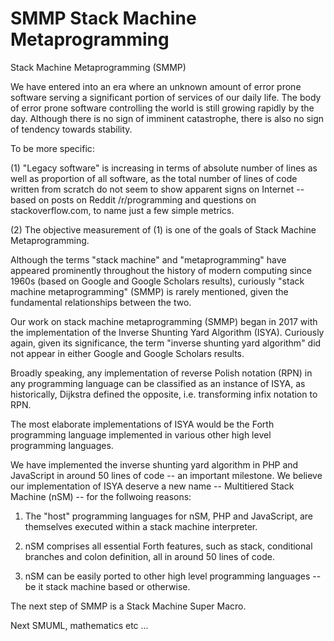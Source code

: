# SMMP Stack Machine Metaprogramming

Stack Machine Metaprogramming (SMMP)

We have entered into an era where an unknown amount of error prone software serving a significant portion of services of our daily life. The body of error prone software controlling the world is still growing rapidly by the day. Although there is no sign of imminent catastrophe,  there is also no sign of tendency towards stability.

To be more specific:

(1) "Legacy software" is increasing in terms of absolute number of lines as well as proportion of all software, as the total number of lines of code written from scratch do not seem to show apparent signs on Internet -- based on posts on Reddit /r/programming and questions on stackoverflow.com, to name just a few simple metrics.

(2) The objective measurement of (1) is one of the goals of Stack Machine Metaprogramming.

Although the terms "stack machine" and "metaprogramming" have appeared prominently throughout the history of modern computing since 1960s (based on Google and Google Scholars results), curiously "stack machine metaprogramming" (SMMP) is rarely mentioned, given the fundamental relationships between the two.

Our work on stack machine metaprogramming (SMMP) began in 2017 with the implementation of the Inverse Shunting Yard Algorithm (ISYA). Curiously again, given its significance, the term "inverse shunting yard algorithm" did not appear in either Google and Google Scholars results.

Broadly speaking, any implementation of reverse Polish notation (RPN) in any programming language can be classified as an instance of ISYA, as historically, Dijkstra defined the opposite, i.e. transforming infix notation to RPN.

The most elaborate implementations of ISYA would be the Forth programming language implemented in various other high level programming languages.

We have implemented the inverse shunting yard algorithm in PHP and JavaScript in around 50 lines of code -- an important milestone. We believe our implementation of ISYA deserve a new name -- Multitiered Stack Machine (nSM) -- for the follwoing reasons:

1. The "host" programming languages for nSM, PHP and JavaScript, are themselves executed within a stack machine interpreter.

2. nSM comprises all essential Forth features, such as stack, conditional branches and colon definition, all in around 50 lines of code.

3. nSM can be easily ported to other high level programming languages -- be it stack machine based or otherwise.

The next step of SMMP is a Stack Machine Super Macro.

Next SMUML, mathematics etc ...
